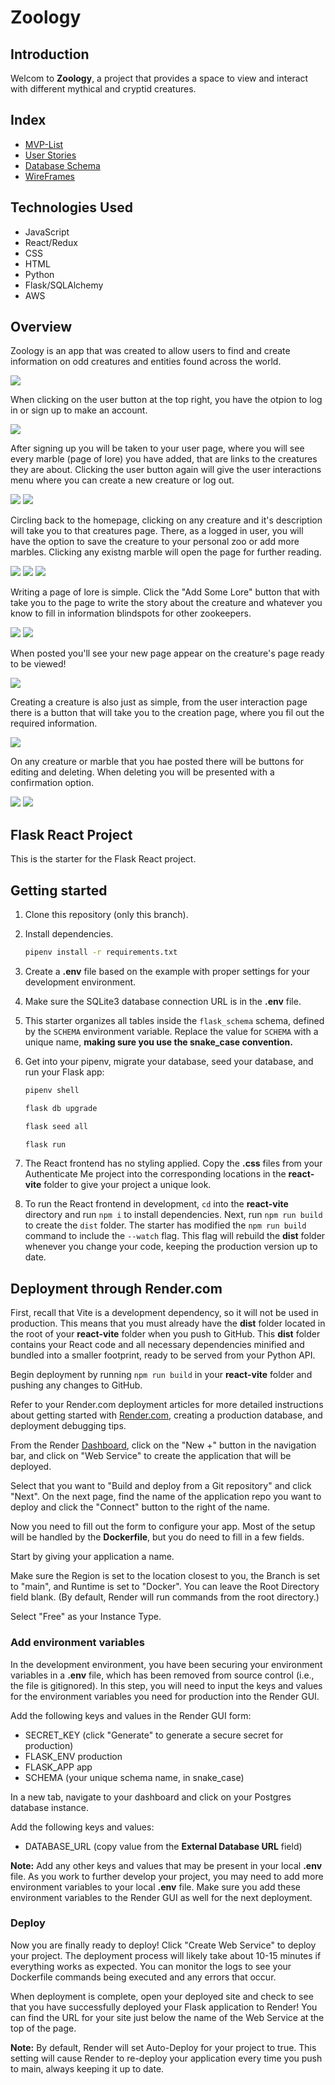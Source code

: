 # Zoology

## Introduction

Welcom to **Zoology**, a project that provides a space to view and interact with different mythical and cryptid creatures. 

## Index
- [MVP-List](https://github.com/James-Jon27/Zoology/wiki/MVP-List)
- [User Stories](https://github.com/James-Jon27/Zoology/wiki/User-Stories)
- [Database Schema](https://github.com/James-Jon27/Zoology/wiki/Database-Schema)
- [WireFrames]()

## Technologies Used

- JavaScript
- React/Redux
- CSS
- HTML
- Python
- Flask/SQLAlchemy
- AWS

## Overview

Zoology is an app that was created to allow users to find and create information on odd creatures and entities found across the world.

![](/MVP/zoommvp1.1.png)

When clicking on the user button at the top right, you have the otpion to log in or sign up to make an account. 

![](MVP/zoommvp1.2.png)

After signing up you will be taken to your user page, where you will see every marble (page of lore) you have added, that are links to the creatures they are about. Clicking the user button again will give the user interactions menu where you can create a new creature or log out.

![](MVP/zoommvp1.4.png) ![](MVP/zoommvp1.3.png)

Circling back to the homepage, clicking on any creature and it's description will take you to that creatures page. There, as a logged in user, you will have the option to save the creature to your personal zoo or add more marbles. Clicking any existng marble will open the page for further reading.

![](MVP/zoommvp2.1.png) ![](MVP/zoommvp2.2.png) ![](MVP/zoommvp2.3.png)

Writing a page of lore is simple. Click the "Add Some Lore" button that with take you to the page to write the story about the creature and whatever you know to fill in information blindspots for other zookeepers.

![](MVP/zoommvp3.2.png) ![](MVP/zoommvp3.3.png)

When posted you'll see your new page appear on the creature's page ready to be viewed!

![](MVP/zoommvp3.31.png)

Creating a creature is also just as simple, from the user interaction page there is a button that will take you to the creation page, where you fil out the required information.

![](MVP/zoommvp3.11.png)

On any creature or marble that you hae posted there will be buttons for editing and deleting. When deleting you will be presented with a confirmation option.

![](MVP/zoommvp3.4png) ![](MVP/zoommvp3.41.png)


## Flask React Project

This is the starter for the Flask React project.

## Getting started

1. Clone this repository (only this branch).

2. Install dependencies.

   ```bash
   pipenv install -r requirements.txt
   ```

3. Create a __.env__ file based on the example with proper settings for your
   development environment.

4. Make sure the SQLite3 database connection URL is in the __.env__ file.

5. This starter organizes all tables inside the `flask_schema` schema, defined
   by the `SCHEMA` environment variable.  Replace the value for
   `SCHEMA` with a unique name, **making sure you use the snake_case
   convention.**

6. Get into your pipenv, migrate your database, seed your database, and run your
   Flask app:

   ```bash
   pipenv shell
   ```

   ```bash
   flask db upgrade
   ```

   ```bash
   flask seed all
   ```

   ```bash
   flask run
   ```

7. The React frontend has no styling applied. Copy the __.css__ files from your
   Authenticate Me project into the corresponding locations in the
   __react-vite__ folder to give your project a unique look.

8. To run the React frontend in development, `cd` into the __react-vite__
   directory and run `npm i` to install dependencies. Next, run `npm run build`
   to create the `dist` folder. The starter has modified the `npm run build`
   command to include the `--watch` flag. This flag will rebuild the __dist__
   folder whenever you change your code, keeping the production version up to
   date.

## Deployment through Render.com

First, recall that Vite is a development dependency, so it will not be used in
production. This means that you must already have the __dist__ folder located in
the root of your __react-vite__ folder when you push to GitHub. This __dist__
folder contains your React code and all necessary dependencies minified and
bundled into a smaller footprint, ready to be served from your Python API.

Begin deployment by running `npm run build` in your __react-vite__ folder and
pushing any changes to GitHub.

Refer to your Render.com deployment articles for more detailed instructions
about getting started with [Render.com], creating a production database, and
deployment debugging tips.

From the Render [Dashboard], click on the "New +" button in the navigation bar,
and click on "Web Service" to create the application that will be deployed.

Select that you want to "Build and deploy from a Git repository" and click
"Next". On the next page, find the name of the application repo you want to
deploy and click the "Connect" button to the right of the name.

Now you need to fill out the form to configure your app. Most of the setup will
be handled by the __Dockerfile__, but you do need to fill in a few fields.

Start by giving your application a name.

Make sure the Region is set to the location closest to you, the Branch is set to
"main", and Runtime is set to "Docker". You can leave the Root Directory field
blank. (By default, Render will run commands from the root directory.)

Select "Free" as your Instance Type.

### Add environment variables

In the development environment, you have been securing your environment
variables in a __.env__ file, which has been removed from source control (i.e.,
the file is gitignored). In this step, you will need to input the keys and
values for the environment variables you need for production into the Render
GUI.

Add the following keys and values in the Render GUI form:

- SECRET_KEY (click "Generate" to generate a secure secret for production)
- FLASK_ENV production
- FLASK_APP app
- SCHEMA (your unique schema name, in snake_case)

In a new tab, navigate to your dashboard and click on your Postgres database
instance.

Add the following keys and values:

- DATABASE_URL (copy value from the **External Database URL** field)

**Note:** Add any other keys and values that may be present in your local
__.env__ file. As you work to further develop your project, you may need to add
more environment variables to your local __.env__ file. Make sure you add these
environment variables to the Render GUI as well for the next deployment.

### Deploy

Now you are finally ready to deploy! Click "Create Web Service" to deploy your
project. The deployment process will likely take about 10-15 minutes if
everything works as expected. You can monitor the logs to see your Dockerfile
commands being executed and any errors that occur.

When deployment is complete, open your deployed site and check to see that you
have successfully deployed your Flask application to Render! You can find the
URL for your site just below the name of the Web Service at the top of the page.

**Note:** By default, Render will set Auto-Deploy for your project to true. This
setting will cause Render to re-deploy your application every time you push to
main, always keeping it up to date.

[Render.com]: https://render.com/
[Dashboard]: https://dashboard.render.com/
